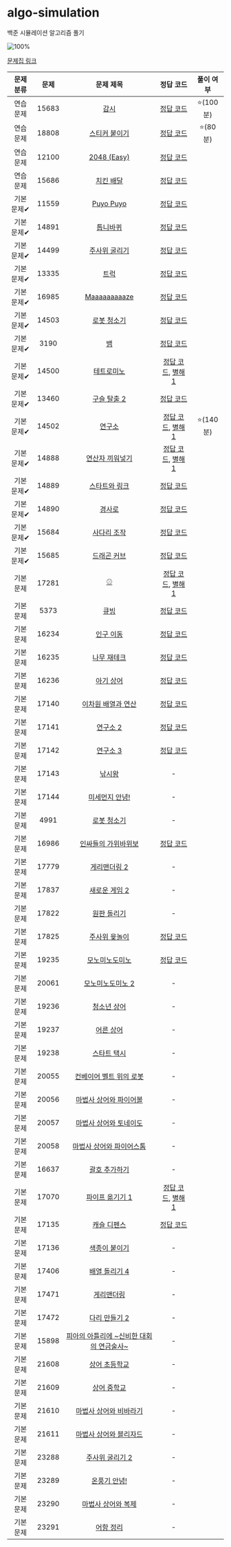 # algo-simulation
백준 시뮬레이션 알고리즘 풀기


![100%](https://progress-bar.dev/3/?scale=60&title=progress&width=250&color=babaca&suffix=/60)

[문제집 링크](https://www.acmicpc.net/workbook/view/7316)

| 문제 분류 | 문제 | 문제 제목 | 정답 코드 | 풀이 여부 |
| :--: | :--: | :--: | :--: | :--: |
| 연습 문제 | 15683 | [감시](https://www.acmicpc.net/problem/15683) | [정답 코드](../0x0D/solutions/15683.cpp) | ⭐️(100분) |
| 연습 문제 | 18808 | [스티커 붙이기](https://www.acmicpc.net/problem/18808) | [정답 코드](../0x0D/solutions/18808.cpp) | ⭐️(80분) |
| 연습 문제 | 12100 | [2048 (Easy)](https://www.acmicpc.net/problem/12100) | [정답 코드](../0x0D/solutions/12100.cpp) | |
| 연습 문제 | 15686 | [치킨 배달](https://www.acmicpc.net/problem/15686) | [정답 코드](../0x0D/solutions/15686.cpp) | |
| 기본 문제✔ | 11559 | [Puyo Puyo](https://www.acmicpc.net/problem/11559) | [정답 코드](../0x0D/solutions/11559.cpp) | |
| 기본 문제✔ | 14891 | [톱니바퀴](https://www.acmicpc.net/problem/14891) | [정답 코드](../0x0D/solutions/14891.cpp) | |
| 기본 문제✔ | 14499 | [주사위 굴리기](https://www.acmicpc.net/problem/14499) | [정답 코드](../0x0D/solutions/14499.cpp) | |
| 기본 문제✔ | 13335 | [트럭](https://www.acmicpc.net/problem/13335) | [정답 코드](../0x0D/solutions/13335.cpp) | |
| 기본 문제✔ | 16985 | [Maaaaaaaaaze](https://www.acmicpc.net/problem/16985) | [정답 코드](../0x0D/solutions/16985.cpp) | |
| 기본 문제✔ | 14503 | [로봇 청소기](https://www.acmicpc.net/problem/14503) | [정답 코드](../0x0D/solutions/14503.cpp) | |
| 기본 문제✔ | 3190 | [뱀](https://www.acmicpc.net/problem/3190) | [정답 코드](../0x0D/solutions/3190.cpp) | |
| 기본 문제✔ | 14500 | [테트로미노](https://www.acmicpc.net/problem/14500) | [정답 코드](../0x0D/solutions/14500.cpp), [별해 1](../0x0D/solutions/14500_1.cpp) ||
| 기본 문제✔ | 13460 | [구슬 탈출 2](https://www.acmicpc.net/problem/13460) | [정답 코드](../0x0D/solutions/13460.cpp) |  |
| 기본 문제✔ | 14502 | [연구소](https://www.acmicpc.net/problem/14502) | [정답 코드](../0x0D/solutions/14502.cpp), [별해 1](../0x0D/solutions/14502_1.cpp) | ⭐️(140분) |
| 기본 문제✔ | 14888 | [연산자 끼워넣기](https://www.acmicpc.net/problem/14888) | [정답 코드](../0x0D/solutions/14888.cpp), [별해 1](../0x0D/solutions/14888_1.cpp) | |
| 기본 문제✔ | 14889 | [스타트와 링크](https://www.acmicpc.net/problem/14889) | [정답 코드](../0x0D/solutions/14889.cpp) | |
| 기본 문제✔ | 14890 | [경사로](https://www.acmicpc.net/problem/14890) | [정답 코드](../0x0D/solutions/14890.cpp) | |
| 기본 문제✔ | 15684 | [사다리 조작](https://www.acmicpc.net/problem/15684) | [정답 코드](../0x0D/solutions/15684.cpp) | |
| 기본 문제✔ | 15685 | [드래곤 커브](https://www.acmicpc.net/problem/15685) | [정답 코드](../0x0D/solutions/15685.cpp) | |
| 기본 문제 | 17281 | [⚾](https://www.acmicpc.net/problem/17281) | [정답 코드](../0x0D/solutions/17281.cpp), [별해 1](../0x0D/solutions/17281_1.cpp) | |
| 기본 문제 | 5373 | [큐빙](https://www.acmicpc.net/problem/5373) | [정답 코드](../0x0D/solutions/5373.cpp) | |
| 기본 문제 | 16234 | [인구 이동](https://www.acmicpc.net/problem/16234) | [정답 코드](../0x0D/solutions/16234.cpp) | |
| 기본 문제 | 16235 | [나무 재테크](https://www.acmicpc.net/problem/16235) | [정답 코드](../0x0D/solutions/16235.cpp) | |
| 기본 문제 | 16236 | [아기 상어](https://www.acmicpc.net/problem/16236) | [정답 코드](../0x0D/solutions/16236.cpp) | |
| 기본 문제 | 17140 | [이차원 배열과 연산](https://www.acmicpc.net/problem/17140) | [정답 코드](../0x0D/solutions/17140.cpp) | |
| 기본 문제 | 17141 | [연구소 2](https://www.acmicpc.net/problem/17141) | [정답 코드](../0x0D/solutions/17141.cpp) | |
| 기본 문제 | 17142 | [연구소 3](https://www.acmicpc.net/problem/17142) | [정답 코드](../0x0D/solutions/17142.cpp) | |
| 기본 문제 | 17143 | [낚시왕](https://www.acmicpc.net/problem/17143) | - | |
| 기본 문제 | 17144 | [미세먼지 안녕!](https://www.acmicpc.net/problem/17144) | - | |
| 기본 문제 | 4991 | [로봇 청소기](https://www.acmicpc.net/problem/4991) | - | |
| 기본 문제 | 16986 | [인싸들의 가위바위보](https://www.acmicpc.net/problem/16986) | [정답 코드](../0x0D/solutions/16986.cpp) | |
| 기본 문제 | 17779 | [게리맨더링 2](https://www.acmicpc.net/problem/17779) | - | |
| 기본 문제 | 17837 | [새로운 게임 2](https://www.acmicpc.net/problem/17837) | - | |
| 기본 문제 | 17822 | [원판 돌리기](https://www.acmicpc.net/problem/17822) | - | |
| 기본 문제 | 17825 | [주사위 윷놀이](https://www.acmicpc.net/problem/17825) | [정답 코드](../0x0D/solutions/17825.cpp) | |
| 기본 문제 | 19235 | [모노미노도미노](https://www.acmicpc.net/problem/19235) | [정답 코드](../0x0D/solutions/19235.cpp) | |
| 기본 문제 | 20061 | [모노미노도미노 2](https://www.acmicpc.net/problem/20061) | - | |
| 기본 문제 | 19236 | [청소년 상어](https://www.acmicpc.net/problem/19236) | - | |
| 기본 문제 | 19237 | [어른 상어](https://www.acmicpc.net/problem/19237) | - | |
| 기본 문제 | 19238 | [스타트 택시](https://www.acmicpc.net/problem/19238) | - | |
| 기본 문제 | 20055 | [컨베이어 벨트 위의 로봇](https://www.acmicpc.net/problem/20055) | - | |
| 기본 문제 | 20056 | [마법사 상어와 파이어볼](https://www.acmicpc.net/problem/20056) | - | |
| 기본 문제 | 20057 | [마법사 상어와 토네이도](https://www.acmicpc.net/problem/20057) | - | |
| 기본 문제 | 20058 | [마법사 상어와 파이어스톰](https://www.acmicpc.net/problem/20058) | - | |
| 기본 문제 | 16637 | [괄호 추가하기](https://www.acmicpc.net/problem/16637) | - | |
| 기본 문제 | 17070 | [파이프 옮기기 1](https://www.acmicpc.net/problem/17070) | [정답 코드](../0x0D/solutions/17070.cpp), [별해 1](../0x0D/solutions/17070_1.cpp) | |
| 기본 문제 | 17135 | [캐슬 디펜스](https://www.acmicpc.net/problem/17135) | [정답 코드](../0x0D/solutions/17135.cpp) | |
| 기본 문제 | 17136 | [색종이 붙이기](https://www.acmicpc.net/problem/17136) | - | |
| 기본 문제 | 17406 | [배열 돌리기 4](https://www.acmicpc.net/problem/17406) | - | |
| 기본 문제 | 17471 | [게리맨더링](https://www.acmicpc.net/problem/17471) | - | |
| 기본 문제 | 17472 | [다리 만들기 2](https://www.acmicpc.net/problem/17472) | - | |
| 기본 문제 | 15898 | [피아의 아틀리에 ~신비한 대회의 연금술사~](https://www.acmicpc.net/problem/15898) | - | |
| 기본 문제 | 21608 | [상어 초등학교](https://www.acmicpc.net/problem/21608) | - | |
| 기본 문제 | 21609 | [상어 중학교](https://www.acmicpc.net/problem/21609) | - | |
| 기본 문제 | 21610 | [마법사 상어와 비바라기](https://www.acmicpc.net/problem/21610) | - | |
| 기본 문제 | 21611 | [마법사 상어와 블리자드](https://www.acmicpc.net/problem/21611) | - | |
| 기본 문제 | 23288 | [주사위 굴리기 2](https://www.acmicpc.net/problem/23288) | - | |
| 기본 문제 | 23289 | [온풍기 안녕!](https://www.acmicpc.net/problem/23289) | - | |
| 기본 문제 | 23290 | [마법사 상어와 복제](https://www.acmicpc.net/problem/23290) | - | |
| 기본 문제 | 23291 | [어항 정리](https://www.acmicpc.net/problem/23291) | - | |
